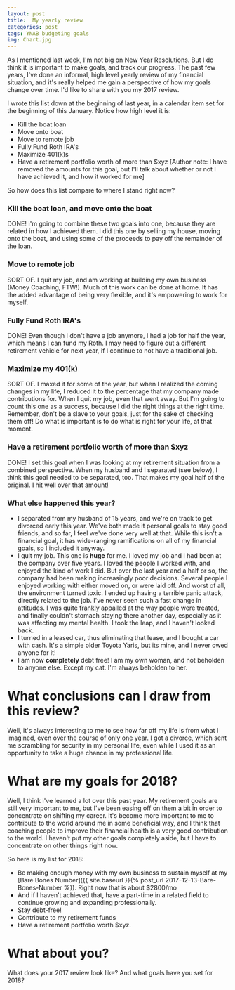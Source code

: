 ```yaml
---
layout: post
title:  My yearly review
categories: post
tags: YNAB budgeting goals 
img: Chart.jpg
---
```


As I mentioned last week, I'm not big on New Year Resolutions. But I do think it is important to make goals, and track our progress. The past few years, I've done an informal, high level yearly review of my financial situation, and it's really helped me gain a perspective of how my goals change over time. I'd like to share with you my 2017 review.

<!--more-->

I wrote this list down at the beginning of last year, in a calendar item set for the beginning of this January. Notice how high level it is:

- Kill the boat loan
- Move onto boat
- Move to remote job
- Fully Fund Roth IRA's
- Maximize 401(k)s
- Have a retirement portfolio worth of more than $xyz [Author note: I have removed the amounts for this goal, but I'll talk about whether or not I have achieved it, and how it worked for me]

So how does this list compare to where I stand right now?

### Kill the boat loan, and move onto the boat
DONE! I'm going to combine these two goals into one, because they are related in how I achieved them. I did this one by selling my house, moving onto the boat, and using some of the proceeds to pay off the remainder of the loan.

### Move to remote job
SORT OF. I quit my job, and am working at building my own business (Money Coaching, FTW!). Much of this work can be done at home. It has the added advantage of being very flexible, and it's empowering to work for myself.

### Fully Fund Roth IRA's
DONE! Even though I don't have a job anymore, I had a job for half the year, which means I can fund my Roth. I may need to figure out a different retirement vehicle for next year, if I continue to not have a traditional job.

### Maximize my 401(k)
SORT OF. I maxed it for some of the year, but when I realized the coming changes in my life, I reduced it to the percentage that my company made contributions for. When I quit my job, even that went away. But I'm going to count this one as a success, because I did the right things at the right time. Remember, don't be a slave to your goals, just for the sake of checking them off! Do what is important is to do what is right for your life, at that moment.

### Have a retirement portfolio worth of more than $xyz
DONE! I set this goal when I was looking at my retirement situation from a combined perspective. When my husband and I separated (see below), I think this goal needed to be separated, too. That makes my goal half of the original. I hit well over that amount!

### What else happened this year?
- I separated from my husband of 15 years, and we're on track to get divorced early this year. We've both made it personal goals to stay good friends, and so far, I feel we've done very well at that. While this isn't a financial goal, it has wide-ranging ramifications on all of my financial goals, so I included it anyway.
- I quit my job. This one is **huge** for me. I loved my job and I had been at the company over five years. I loved the people I worked with, and enjoyed the kind of work I did. But over the last year and a half or so, the company had been making increasingly poor decisions. Several people I enjoyed working with either moved on, or were laid off. And worst of all, the environment turned toxic. I ended up having a terrible panic attack, directly related to the job. I've never seen such a fast change in attitudes. I was quite frankly appalled at the way people were treated, and finally couldn't stomach staying there another day, especially as it was affecting my mental health. I took the leap, and I haven't looked back.
- I turned in a leased car, thus eliminating that lease, and I bought a car with cash. It's a simple older Toyota Yaris, but its mine, and I never owed anyone for it!
- I am now **completely** debt free! I am my own woman, and not beholden to anyone else. Except my cat. I'm always beholden to her.

# What conclusions can I draw from this review?
Well, it's always interesting to me to see how far off my life is from what I imagined, even over the course of only one year. I got a divorce, which sent me scrambling for security in my personal life, even while I used it as an opportunity to take a huge chance in my professional life.

# What are my goals for 2018?
Well, I think I've learned a lot over this past year. My retirement goals are still very important to me, but I've been easing off on them a bit in order to concentrate on shifting my career. It's become more important to me to contribute to the world around me in some beneficial way, and I think that coaching people to improve their financial health is a very good contribution to the world. I haven't put my other goals completely aside, but I have to concentrate on other things right now.

So here is my list for 2018:

- Be making enough money with my own business to sustain myself at my [Bare Bones Number]({{ site.baseurl }}{% post_url 2017-12-13-Bare-Bones-Number %}). Right now that is about $2800/mo
- And if I haven't achieved that, have a part-time in a related field to continue growing and expanding professionally.
- Stay debt-free!
- Contribute to my retirement funds
- Have a retirement portfolio worth $xyz.

# What about you?
What does your 2017 review look like? And what goals have you set for 2018?